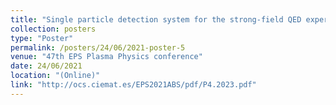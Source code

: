 ```yaml
---
title: "Single particle detection system for the strong-field QED experiment (E-320) at FACET-II"
collection: posters
type: "Poster"
permalink: /posters/24/06/2021-poster-5
venue: "47th EPS Plasma Physics conference"
date: 24/06/2021
location: "(Online)"
link: "http://ocs.ciemat.es/EPS2021ABS/pdf/P4.2023.pdf"
---
```

